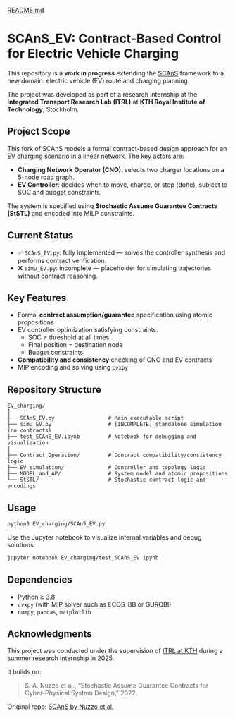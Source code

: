 [README.md](https://github.com/user-attachments/files/21603300/README.md)
# SCAnS_EV: Contract-Based Control for Electric Vehicle Charging

This repository is a **work in progress** extending the [SCAnS](https://github.com/ucb-cyberphys/SCAnS) framework to a new domain: electric vehicle (EV) route and charging planning.

The project was developed as part of a research internship at the **Integrated Transport Research Lab (ITRL)** at **KTH Royal Institute of Technology**, Stockholm.

## Project Scope

This fork of SCAnS models a formal contract-based design approach for an EV charging scenario in a linear network. The key actors are:

- **Charging Network Operator (CNO)**: selects two charger locations on a 5-node road graph.
- **EV Controller**: decides when to move, charge, or stop (done), subject to SOC and budget constraints.

The system is specified using **Stochastic Assume Guarantee Contracts (StSTL)** and encoded into MILP constraints.

## Current Status

- ✅ `SCAnS_EV.py`: fully implemented — solves the controller synthesis and performs contract verification.
- ❌ `simu_EV.py`: incomplete — placeholder for simulating trajectories without contract reasoning.

## Key Features

- Formal **contract assumption/guarantee** specification using atomic propositions
- EV controller optimization satisfying constraints:
  - SOC ≥ threshold at all times
  - Final position = destination node
  - Budget constraints
- **Compatibility and consistency** checking of CNO and EV contracts
- MIP encoding and solving using `cvxpy`

## Repository Structure

```
EV_charging/
│
├── SCAnS_EV.py                 # Main executable script
├── simu_EV.py                  # [INCOMPLETE] standalone simulation (no contracts)
├── test_SCAnS_EV.ipynb         # Notebook for debugging and visualization
│
├── Contract_Operation/         # Contract compatibility/consistency logic
├── EV_simulation/              # Controller and topology logic
├── MODEL_and_AP/               # System model and atomic propositions
└── StSTL/                      # Stochastic contract logic and encodings
```

## Usage

```bash
python3 EV_charging/SCAnS_EV.py
```

Use the Jupyter notebook to visualize internal variables and debug solutions:

```bash
jupyter notebook EV_charging/test_SCAnS_EV.ipynb
```

## Dependencies

- Python ≥ 3.8
- `cvxpy` (with MIP solver such as ECOS_BB or GUROBI)
- `numpy`, `pandas`, `matplotlib`

## Acknowledgments

This project was conducted under the supervision of [ITRL at KTH](https://www.itrl.kth.se/) during a summer research internship in 2025.

It builds on:

> S. A. Nuzzo et al., “Stochastic Assume Guarantee Contracts for Cyber-Physical System Design,” 2022.

Original repo: [SCAnS by Nuzzo et al.](https://github.com/ucb-cyberphys/SCAnS)
